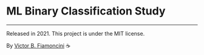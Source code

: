 # ML Binary Classification Study

----------
Released in 2021. This project is under the MIT license.

By [Victor B. Fiamoncini](https://github.com/Victor-Fiamoncini) ☕️
